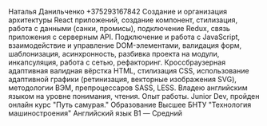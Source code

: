 Наталья Данильченко
+375293167842
Создание и организация архитектуры React приложений,
 создание компонент, стилизация, работа с данными 
 (санки, промисы), подключение Redux, связь приложения 
 с серверным API.
Подключение и работа с JavaScript, взаимодействие и
управление DOM-элементами, валидация форм, шаблонизация, асинхронность, разбивка проекта на модули, инкапсуляция, работа с сетью, рефакторинг.
Кроссбраузерная адаптивная валидная вёрстка HTML, 
стилизация CSS, использование адаптивной графики (ретинизация, векторные изображения SVG), методологии ВЭМ, препроцессаров SASS, LESS. 
Владею английским языком на уровне понимания, чтения.
Опыт работы. Junior Dev, пройден онлайн курс "Путь самурая."
Образование Высшее БНТУ "Технология машиностроения"
Английский язык  B1 — Средний
